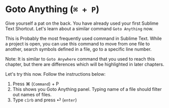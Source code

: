 Goto Anything (`⌘ + P`)
=======================

Give yourself a pat on the back. You have already used your first Sublime
Text Shortcut. Let's learn about a similar command `Goto Anything` now.

This is Probably the most frequently used command in Sublime Text. While a
project is open, you can use this command to move from one file to another,
search symbols defined in a file, go to a specific line number.

Note: It is similar to `Goto Anywhere` command that you used to reach this
chapter, but there are differences which will be highlighted in later chapters.

Let's try this now. Follow the instructions below:

1. Press ⌘ (`Command`) + P
2. This shows you Goto Anything panel. Typing name of a file should filter out
   names of files.
3. Type `c1rb` and press ⏎ (`enter`)